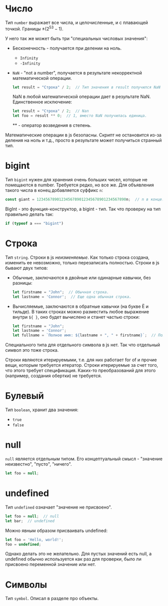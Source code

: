 # Число

Тип `number` выражает все числа, и целочисленные, и с плавающей точкой. Границы $±(2^{53}-1)$.

У него так же может быть три "специальных числовых значения":

* Бесконечность - получается при делении на ноль.

  * `Infinity`
  * `-Infinity`

* `NaN` - "not a number", получается в результате некорректной математической операции.

  ```javascript
  let result = "Строка" / 2;  // Тип значения в result получился NaN
  ```

  NaN в любой математической операции дает в результате NaN. Единственное исключение:

  ```javascript
  let result = "Строка" / 2;  // Nan
  let foo = result ** 0;  // 1, вместо NaN получилась единица.
  ```
  
  ** - оператор возведения в степень.

Математические операции в js безопасны. Скрипт не остановится из-за деления на ноль и т.д., просто в результате может получиться странный тип.

# bigint

Тип `bigint` нужен для хранения очень больших чисел, которые не помещаются в number. Требуется редко, но все же. Для объявления такого числа в конец добавляется суффикс `n`:

```javascript
const giant = 1234567890123456789012345678901234567890n;  // n в конце.
```

BigInt - это функция-конструктор, а bigint - тип. Так что проверку на тип правильно делать так:

```javascript
if (typeof a === "bigint")
```

# Строка

Тип `string`. Строки в js *неизменяемые*. Как только строка создана, изменить ее невозможно, только перезаписать полностью. Строки в js бывают двух типов:

* Обычные, заключаются в двойные или одинарные кавычки, без разницы:

  ```javascript
  let firstname = "John";  // Обычная строка.
  let lastname = 'Connor';  // Еще одна обычная строка.
  ```

* Вычисляемые, заключаются в обратные кавычки (на букве Ё и тильде). В таких строках можно разместить любое выражение внутри `${ }`, оно будет вычислено и станет частью строки:

  ```javascript
  let firstname = "John";
  let lastname = 'Connor';
  let fullname = `Полное имя: ${lastname + ", " + firstname}`;  // Полное имя: Connor, John
  ```

Специального типа для отдельного символа в js нет. Так что отдельный символ это тоже строка.

Строки являются итерируемыми, т.е. для них работает for of и прочие вещи, которым требуется итератор. Строки итерируемые за счет того, что этого требует спецификация. Каких-то преобразований для этого (например, создания обертки) не требуется.

# Булевый

Тип `boolean`, хранит два значения:

* `true`
* `false`

# null

`null` является отдельным типом. Его концептуальный смысл - "значение неизвестно", "пусто", "ничего".

```javascript
let foo = null;
```

# undefined

Тип `undefined` означает "значение не присвоено".

```javascript
let foo = null;  // null
let bar;  // undefined
```

Можно явным образом присваивать undefined:

```javascript
let foo = 'Hello, world!';
foo = undefined;
```

Однако делать это не желательно. Для пустых значений есть null, а undefined обычно используется как раз для проверки, было ли присвоено переменной значение или нет.

# Символы

Тип `symbol`. Описал в разделе про объекты.
